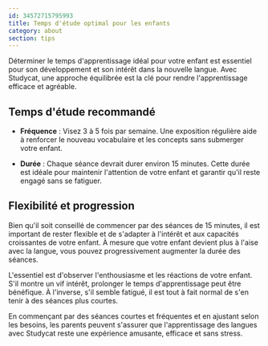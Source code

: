 ```yaml
---
id: 34572715795993
title: Temps d'étude optimal pour les enfants
category: about
section: tips
---
```

Déterminer le temps d'apprentissage idéal pour votre enfant est essentiel pour son développement et son intérêt dans la nouvelle langue. Avec Studycat, une approche équilibrée est la clé pour rendre l'apprentissage efficace et agréable.

## Temps d'étude recommandé

- **Fréquence** : Visez 3 à 5 fois par semaine. Une exposition régulière aide à renforcer le nouveau vocabulaire et les concepts sans submerger votre enfant.

- **Durée** : Chaque séance devrait durer environ 15 minutes. Cette durée est idéale pour maintenir l'attention de votre enfant et garantir qu'il reste engagé sans se fatiguer.

## Flexibilité et progression

Bien qu'il soit conseillé de commencer par des séances de 15 minutes, il est important de rester flexible et de s'adapter à l'intérêt et aux capacités croissantes de votre enfant. À mesure que votre enfant devient plus à l'aise avec la langue, vous pouvez progressivement augmenter la durée des séances.

L'essentiel est d'observer l'enthousiasme et les réactions de votre enfant. S'il montre un vif intérêt, prolonger le temps d'apprentissage peut être bénéfique. À l'inverse, s'il semble fatigué, il est tout à fait normal de s'en tenir à des séances plus courtes.

En commençant par des séances courtes et fréquentes et en ajustant selon les besoins, les parents peuvent s'assurer que l'apprentissage des langues avec Studycat reste une expérience amusante, efficace et sans stress.

